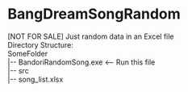 # BangDreamSongRandom
[NOT FOR SALE] Just random data in an Excel file
<br>
Directory Structure:
<br>
SomeFolder <br>
|-- BandoriRandomSong.exe <-- Run this file<br>
|-- src <br>
      |-- song_list.xlsx

